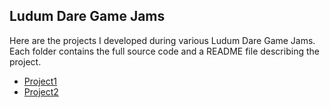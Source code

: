 ## Ludum Dare Game Jams

Here are the projects I developed during various Ludum Dare Game Jams. Each folder contains the full source code and a README file describing the project.

- [Project1](Project1)
- [Project2](Project2)
